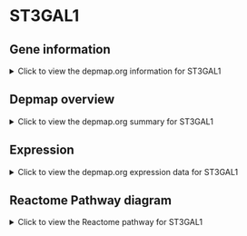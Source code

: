 <h1>ST3GAL1</h1>

<h2>Gene information</h2>
<details>
  <summary>Click to view the depmap.org information for ST3GAL1</summary>
  <p><a href="https://depmap.org/portal/gene/ST3GAL1?tab=about" target="_BLANK">Open page in a new tab...</a></p>
  <iframe src="https://depmap.org/portal/gene/ST3GAL1?tab=about" style="border:none;width:100%;height:800px"></iframe>
</details>

<h2>Depmap overview</h2>
<details>
  <summary>Click to view the depmap.org summary for ST3GAL1</summary>
  <p><a href="https://depmap.org/portal/gene/ST3GAL1?tab=overview" target="_BLANK">Open page in a new tab...</a></p>
  <iframe src="https://depmap.org/portal/gene/ST3GAL1?tab=overview" style="border:none;width:100%;height:800px"></iframe>
</details>

<h2>Expression</h2>
<details>
  <summary>Click to view the depmap.org expression data for ST3GAL1</summary>
  <p><a href="https://depmap.org/portal/gene/ST3GAL1?tab=characterization" target="_BLANK">Open page in a new tab...</a></p>
  <iframe src="https://depmap.org/portal/gene/ST3GAL1?tab=characterization" style="border:none;width:100%;height:800px"></iframe>
</details>



<h2>Reactome Pathway diagram</h2>
<details>
  <summary>Click to view the Reactome pathway for ST3GAL1</summary>
  <p><a href="https://reactome.org/PathwayBrowser/#/R-HSA-977068" target="_BLANK">Open page in a new tab...</a></p>
  <p>Termination of O-glycan biosynthesis</p>
<iframe src="https://reactome.org/PathwayBrowser/#/R-HSA-977068" style="border:none;width:100%;height:800px"></iframe>
</details>



